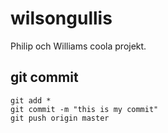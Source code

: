 # wilsongullis
Philip och Williams coola projekt.
## git commit
	git add *
	git commit -m "this is my commit"
	git push origin master